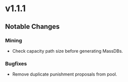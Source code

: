 # v1.1.1

## Notable Changes

### Mining
* Check capacity path size before generating MassDBs.

### Bugfixes
* Remove duplicate punishment proposals from pool.
